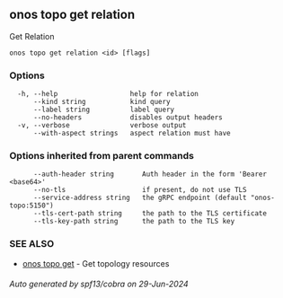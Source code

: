<!--
SPDX-FileCopyrightText: 2019-present Open Networking Foundation <info@opennetworking.org>

SPDX-License-Identifier: Apache-2.0
-->

## onos topo get relation

Get Relation

```
onos topo get relation <id> [flags]
```

### Options

```
  -h, --help                  help for relation
      --kind string           kind query
      --label string          label query
      --no-headers            disables output headers
  -v, --verbose               verbose output
      --with-aspect strings   aspect relation must have
```

### Options inherited from parent commands

```
      --auth-header string       Auth header in the form 'Bearer <base64>'
      --no-tls                   if present, do not use TLS
      --service-address string   the gRPC endpoint (default "onos-topo:5150")
      --tls-cert-path string     the path to the TLS certificate
      --tls-key-path string      the path to the TLS key
```

### SEE ALSO

* [onos topo get](onos_topo_get.md)	 - Get topology resources

###### Auto generated by spf13/cobra on 29-Jun-2024

